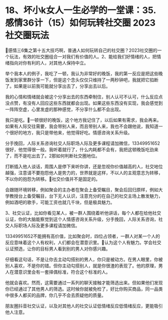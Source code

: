 # 18、坏小k女人一生必学的一堂课：35.感情36计（15）如何玩转社交圈 2023社交圈玩法

🎼感情三6集之第十五大技巧啊，普通人如何玩转自己的社交圈？2023社交圈的一个玩法，有效的社交圈组合一对我们有价值的人。2、能给我们好情绪的人，把情绪指向对你有利的人，对其他人保持中立。

举个我本人的例子，我吃了一顿，我认为非常好的晚饭，我的第一反应是把这些晚饭发到家里群分享一下，但是这个念头仅仅只维持了一两秒钟吧，我就把它掐断了。如果是以前我可能就分享出去了，分享出去以后。

我的心情和情绪就会被这个分享出去的东西牵制住，别人认可不认可，什么反应点没点赞，有没有人回应这些东西就都会出现。如果这些东西没有实现，我会感觉到一阵阵空虚，心里发虚的那种感觉，不分享什么都不会出现。

我只是吃。🎼一顿很好的晚饭，这个地方我记住了，以后如果有需求，我会再来。如果有人际交往需要，我会带别人来，而且带别人来，我也不会跟他说，我知道一个很好的地方，我只是带他来，他觉得好吃。情感咨询关系升级。

分手挽回，人际关系咨询社交人际职场人际及更多课程请加微信，13349951652很好，他觉得很一般。我听着就行了，什么内耗都不会有，我把这顿晚饭吃劲来了，而不是吃出去了。2那如何判断社交圈地位。

打断插入他人谈话，周围人是停下来听你讲，还是忽视你价值越高的人，社交地位越强，注意请不要抱怨他人是势力的，世界就是这样，不以人的主观意志为转移，不以你的抱怨为转移。🎼社交价值并不是固定的。

会跟随环境转移，例如聚会的主办者在聚会上备受瞩目，聚会后回归原样，例如大学教授台上备受瞩目，台下无人认识，注意充分的在自己的社交主场上散发魅力，例如酒吧的歌手，可能工资也就几千块，但是极具魅力。

3、社交认证，比如你看见某人，被一群人围绕着听他讲话，每个人都在给他社交认证，你的大脑能察觉到这个人情感咨询关系升级，分手挽回，人际关系咨询，社交人际职场人际及更多课程请加微信。

13349951652不能拥有高价值，比如聚会时，四位占领者，一群人对某一个人的反应意味着这个人有权利，人们都会在潜意识里。🎼认为这个人有魅力。学会社交认证预选，让你的目标男人看到别的男人对你感兴趣。

仔细看这句话，不是让你去主动勾搭别的男人，你只是被动方。在男人眼里，你被别人喜欢，不是你的错。但你主动勾搭别人，就是你很渣的表现了。他的原理，男人在潜意识里会有一套择偶标准，符合这个标准的人。

他就会喜欢。然而，这需要通过一系列的聊天接触才能筛选出来。但如果他们发现你已经通过了其他男人的筛选。这时候你就被免检了，好比你购买商品，同一品类中很多人都买的品牌，你几乎不会去质疑他的质量。

朋友圈抖音社交认证，以及对其他人的社交认证低情绪反应低情绪反应，更能吸引他人注意。